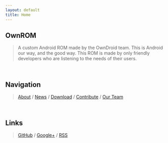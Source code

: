 ```yaml
---
layout: default
title: Home
---
```


## Own**ROM**

> A custom Android ROM made by the OwnDroid team. This is Android our way, and the good way. This ROM is made by only friendly developers who are listening to the needs of their users.

<br>

## Navigation

> [About](/about.html) / [News](/blog/) / [Download](/download.html) / [Contribute](/contribute.html) / [Our Team](/team.html)

<br> 

## Links

> [GitHub](http://github.com/ownrom) / [Google+](https://plus.google.com/communities/108869588356214314591) / [RSS](/atom.xml)

  
